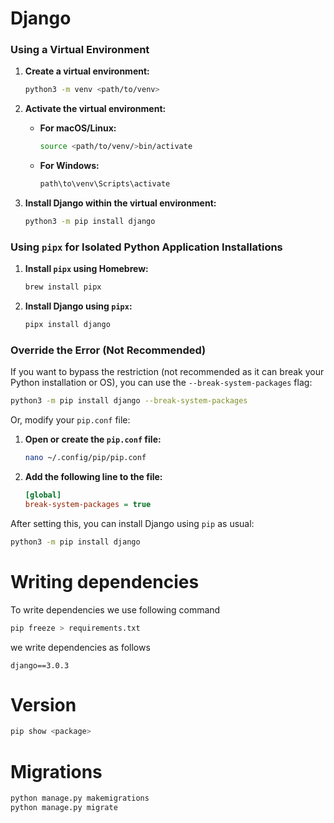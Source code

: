 # Django

### Using a Virtual Environment
1. **Create a virtual environment:**
    ```bash
    python3 -m venv <path/to/venv>
    ```

2. **Activate the virtual environment:**
    - **For macOS/Linux:**
        ```bash
        source <path/to/venv/>bin/activate
        ```
    - **For Windows:**
        ```bash
        path\to\venv\Scripts\activate
        ```

3. **Install Django within the virtual environment:**
    ```bash
    python3 -m pip install django
    ```

### Using `pipx` for Isolated Python Application Installations
1. **Install `pipx` using Homebrew:**
    ```bash
    brew install pipx
    ```

2. **Install Django using `pipx`:**
    ```bash
    pipx install django
    ```

### Override the Error (Not Recommended)
If you want to bypass the restriction (not recommended as it can break your Python installation or OS), you can use the `--break-system-packages` flag:
```bash
python3 -m pip install django --break-system-packages
```

Or, modify your `pip.conf` file:
1. **Open or create the `pip.conf` file:**
    ```bash
    nano ~/.config/pip/pip.conf
    ```

2. **Add the following line to the file:**
    ```ini
    [global]
    break-system-packages = true
    ```

After setting this, you can install Django using `pip` as usual:
```bash
python3 -m pip install django
```


# Writing dependencies
 To write dependencies we use following command
```bash
pip freeze > requirements.txt
```

we write dependencies as follows 
```text
django==3.0.3
```

# Version

```bash
pip show <package>
```


# Migrations
```bash
python manage.py makemigrations
python manage.py migrate
```